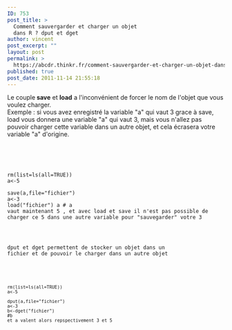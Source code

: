 ```yaml
---
ID: 753
post_title: >
  Comment sauvergarder et charger un objet
  dans R ? dput et dget
author: vincent
post_excerpt: ""
layout: post
permalink: >
  https://abcdr.thinkr.fr/comment-sauvergarder-et-charger-un-objet-dans-r-dput-et-dget/
published: true
post_date: 2011-11-14 21:55:18
---
```

Le couple<strong> save</strong> et <strong>load</strong> a l'inconvénient de forcer le nom de l'objet que vous voulez charger.<br />Exemple : si vous avez enregistré la variable "a" qui vaut 3 grace à save, load vous donnera une variable "a" qui vaut 3, mais vous n'allez pas pouvoir charger cette variable dans un autre objet, et cela écrasera votre variable "a" d'origine.<br /><br /><br /><br /> <pre><code><br />rm(list=ls(all=TRUE)) <br />a&lt;-5 <br />save(a,file="fichier") <br />a&lt;-3 <br />load("fichier") a # a vaut maintenant 5 , et avec load et save il n'est pas possible de charger ce 5 dans une autre variable pour "sauvegarder" votre 3<br /> </pre> <br /><br />dput et dget permettent de stocker un objet dans un fichier et de pouvoir le charger dans un autre objet<br /><br /><br /> <pre><code><br />rm(list=ls(all=TRUE)) <br />a&lt;-5 <br />dput(a,file="fichier")<br />a&lt;-3<br />b&lt;-dget("fichier")<br />#b et a valent alors repspectivement 3 et 5<br /> </pre> <br /><br /><br /><br />